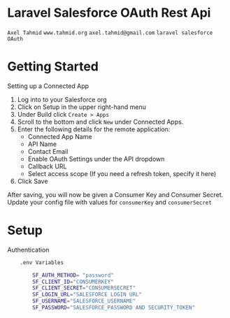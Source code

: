 # Laravel Salesforce OAuth Rest Api

`Axel Tahmid` `www.tahmid.org` `axel.tahmid@gmail.com` `laravel salesforce OAuth`

# Getting Started

Setting up a Connected App

1. Log into to your Salesforce org
2. Click on Setup in the upper right-hand menu
3. Under Build click `Create > Apps `
4. Scroll to the bottom and click `New` under Connected Apps.
5. Enter the following details for the remote application:
    - Connected App Name
    - API Name
    - Contact Email
    - Enable OAuth Settings under the API dropdown
    - Callback URL
    - Select access scope (If you need a refresh token, specify it here)
6. Click Save

After saving, you will now be given a Consumer Key and Consumer Secret. Update your config file with values for `consumerKey` and `consumerSecret`

# Setup

Authentication

```bash
    .env Variables

        SF_AUTH_METHOD= "password"
        SF_CLIENT_ID="CONSUMERKEY"
        SF_CLIENT_SECRET="CONSUMERSECRET"
        SF_LOGIN_URL="SALESFORCE LOGIN URL"
        SF_USERNAME="SALESFORCE_USERNAME"
        SF_PASSWORD="SALESFORCE_PASSWORD AND SECURITY_TOKEN"
```
